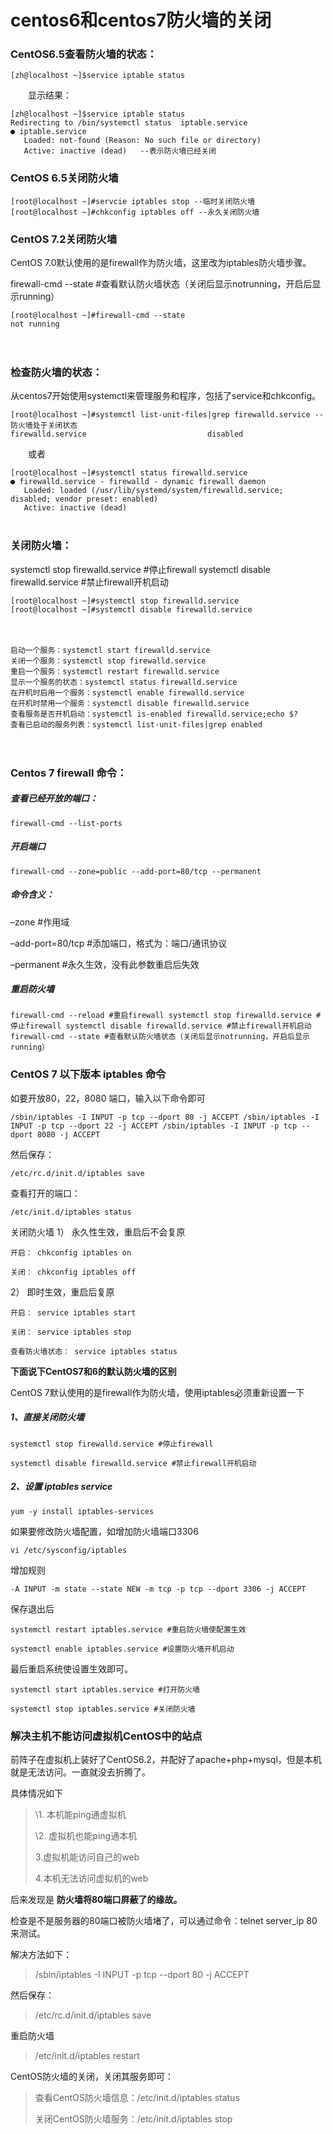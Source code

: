 # centos6和centos7防火墙的关闭

### CentOS6.5查看防火墙的状态：

```
[zh@localhost ~]$service iptable status

```

　　显示结果：

```
[zh@localhost ~]$service iptable status
Redirecting to /bin/systemctl status  iptable.service
● iptable.service
   Loaded: not-found (Reason: No such file or directory)
   Active: inactive (dead)   --表示防火墙已经关闭

```

###     CentOS 6.5关闭防火墙

```
[root@localhost ~]#servcie iptables stop --临时关闭防火墙
[root@localhost ~]#chkconfig iptables off --永久关闭防火墙 
```

###     CentOS 7.2关闭防火墙

CentOS 7.0默认使用的是firewall作为防火墙，这里改为iptables防火墙步骤。

firewall-cmd --state #查看默认防火墙状态（关闭后显示notrunning，开启后显示running）

```
[root@localhost ~]#firewall-cmd --state
not running

```

　　

###    检查防火墙的状态：

从centos7开始使用systemctl来管理服务和程序，包括了service和chkconfig。

```
[root@localhost ~]#systemctl list-unit-files|grep firewalld.service --防火墙处于关闭状态
firewalld.service                           disabled 
```

　　或者

```
[root@localhost ~]#systemctl status firewalld.service
● firewalld.service - firewalld - dynamic firewall daemon
   Loaded: loaded (/usr/lib/systemd/system/firewalld.service; disabled; vendor preset: enabled)
   Active: inactive (dead)
　
```

###    关闭防火墙：

systemctl stop firewalld.service #停止firewall
systemctl disable firewalld.service #禁止firewall开机启动

```
[root@localhost ~]#systemctl stop firewalld.service
[root@localhost ~]#systemctl disable firewalld.service 
```

　　

```
启动一个服务：systemctl start firewalld.service
关闭一个服务：systemctl stop firewalld.service
重启一个服务：systemctl restart firewalld.service
显示一个服务的状态：systemctl status firewalld.service
在开机时启用一个服务：systemctl enable firewalld.service
在开机时禁用一个服务：systemctl disable firewalld.service
查看服务是否开机启动：systemctl is-enabled firewalld.service;echo $?
查看已启动的服务列表：systemctl list-unit-files|grep enabled

```

　　

 

### Centos 7 firewall 命令：

##### 查看已经开放的端口：

```
firewall-cmd --list-ports
```

##### 开启端口

```
firewall-cmd --zone=public --add-port=80/tcp --permanent
```

##### 命令含义：

–zone #作用域

–add-port=80/tcp #添加端口，格式为：端口/通讯协议

–permanent #永久生效，没有此参数重启后失效

##### 重启防火墙

```
firewall-cmd --reload #重启firewall systemctl stop firewalld.service #停止firewall systemctl disable firewalld.service #禁止firewall开机启动
firewall-cmd --state #查看默认防火墙状态（关闭后显示notrunning，开启后显示running）
```

### CentOS 7 以下版本 iptables 命令

如要开放80，22，8080 端口，输入以下命令即可

```
/sbin/iptables -I INPUT -p tcp --dport 80 -j ACCEPT /sbin/iptables -I INPUT -p tcp --dport 22 -j ACCEPT /sbin/iptables -I INPUT -p tcp --dport 8080 -j ACCEPT
```

然后保存：

```
/etc/rc.d/init.d/iptables save
```

查看打开的端口：

```
/etc/init.d/iptables status
```

关闭防火墙 
1） 永久性生效，重启后不会复原

```
开启： chkconfig iptables on

关闭： chkconfig iptables off
```

2） 即时生效，重启后复原

```
开启： service iptables start

关闭： service iptables stop

查看防火墙状态： service iptables status
```

 

**下面说下CentOS7和6的默认防火墙的区别**

CentOS 7默认使用的是firewall作为防火墙，使用iptables必须重新设置一下

##### 1、直接关闭防火墙

```
systemctl stop firewalld.service #停止firewall

systemctl disable firewalld.service #禁止firewall开机启动
```

##### 2、设置 iptables service

```
yum -y install iptables-services
```

如果要修改防火墙配置，如增加防火墙端口3306

```
vi /etc/sysconfig/iptables 
```

增加规则

```
-A INPUT -m state --state NEW -m tcp -p tcp --dport 3306 -j ACCEPT
```

保存退出后

```
systemctl restart iptables.service #重启防火墙使配置生效

systemctl enable iptables.service #设置防火墙开机启动
```

最后重启系统使设置生效即可。

```
systemctl start iptables.service #打开防火墙

systemctl stop iptables.service #关闭防火墙
```

 

### 解决主机不能访问虚拟机CentOS中的站点

前阵子在虚拟机上装好了CentOS6.2，并配好了apache+php+mysql，但是本机就是无法访问。一直就没去折腾了。 

 

具体情况如下 

> \1. 本机能ping通虚拟机 
>
> \2. 虚拟机也能ping通本机 
>
> 3.虚拟机能访问自己的web 
>
> 4.本机无法访问虚拟机的web 

 

后来发现是 **防火墙将80端口屏蔽了的缘故。** 

 

检查是不是服务器的80端口被防火墙堵了，可以通过命令：telnet server_ip 80 来测试。 

 

 

 

解决方法如下： 

> /sbin/iptables -I INPUT -p tcp --dport 80 -j ACCEPT 

然后保存： 

> /etc/rc.d/init.d/iptables save 

重启防火墙 

> /etc/init.d/iptables restart 

 

 

CentOS防火墙的关闭，关闭其服务即可： 

> 查看CentOS防火墙信息：/etc/init.d/iptables status 
>
> 关闭CentOS防火墙服务：/etc/init.d/iptables stop 

 

 

 

 

 

 

　　